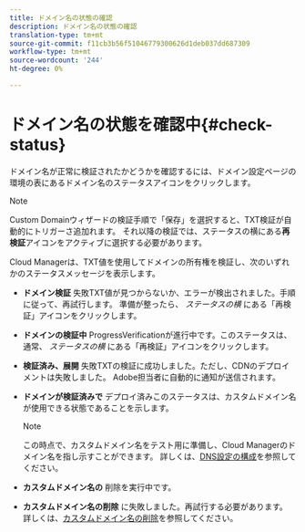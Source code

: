 ```yaml
---
title: ドメイン名の状態の確認
description: ドメイン名の状態の確認
translation-type: tm+mt
source-git-commit: f11cb3b56f51046779300626d1deb037dd687309
workflow-type: tm+mt
source-wordcount: '244'
ht-degree: 0%

---
```



# ドメイン名の状態を確認中{#check-status}

ドメイン名が正常に検証されたかどうかを確認するには、ドメイン設定ページの環境の表にあるドメイン名のステータスアイコンをクリックします。

>[!NOTE]
>Custom Domainウィザードの検証手順で「保存」を選択すると、TXT検証が自動的にトリガーさ追加れます。 それ以降の検証では、ステータスの横にある&#x200B;**再検証**&#x200B;アイコンをアクティブに選択する必要があります。

Cloud Managerは、TXT値を使用してドメインの所有権を検証し、次のいずれかのステータスメッセージを表示します。

* **ドメイン検証**
失敗TXT値が見つからないか、エラーが検出されました。手順に従って、再試行します。 準備が整ったら、 
*ステータスの横* にある「再検証」アイコンをクリックします。

* **ドメインの検証中**
ProgressVerificationが進行中です。このステータスは、通常、 
*ステータスの横* にある「再検証」アイコンをクリックします。

* **検証済み、展開**
失敗TXTの検証に成功しました。ただし、CDNのデプロイメントは失敗しました。 Adobe担当者に自動的に通知が送信されます。

* **ドメインが検証済みで**
デプロイ済みこのステータスは、カスタムドメイン名が使用できる状態であることを示します。
   >[!NOTE]
   >この時点で、カスタムドメイン名をテスト用に準備し、Cloud Managerのドメイン名を指し示すことができます。 詳しくは、[DNS設定の構成](/help/implementing/cloud-manager/custom-domain-names/configure-dns-settings.md)を参照してください。

* **カスタムドメイン名の**
削除を実行中です。

* **カスタムドメイン名の削除**
に失敗しました。再試行する必要があります。 詳しくは、[カスタムドメイン名の削除](/help/implementing/cloud-manager/custom-domain-names/delete-custom-domain-name.md)を参照してください。

